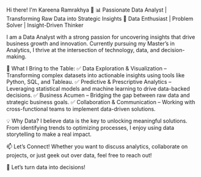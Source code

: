 Hi there! I'm Kareena Ramrakhya 👋
📊 Passionate Data Analyst | Transforming Raw Data into Strategic Insights
🔹 Data Enthusiast | Problem Solver | Insight-Driven Thinker

I am a Data Analyst with a strong passion for uncovering insights that drive business growth and innovation. Currently pursuing my Master’s in Analytics, I thrive at the intersection of technology, data, and decision-making.

🚀 What I Bring to the Table:
✅ Data Exploration & Visualization – Transforming complex datasets into actionable insights using tools like Python, SQL, and Tableau.
✅ Predictive & Prescriptive Analytics – Leveraging statistical models and machine learning to drive data-backed decisions.
✅ Business Acumen – Bridging the gap between raw data and strategic business goals.
✅ Collaboration & Communication – Working with cross-functional teams to implement data-driven solutions.

💡 Why Data?
I believe data is the key to unlocking meaningful solutions. From identifying trends to optimizing processes, I enjoy using data storytelling to make a real impact.

📫 Let’s Connect! Whether you want to discuss analytics, collaborate on projects, or just geek out over data, feel free to reach out!

🚀 Let’s turn data into decisions!

